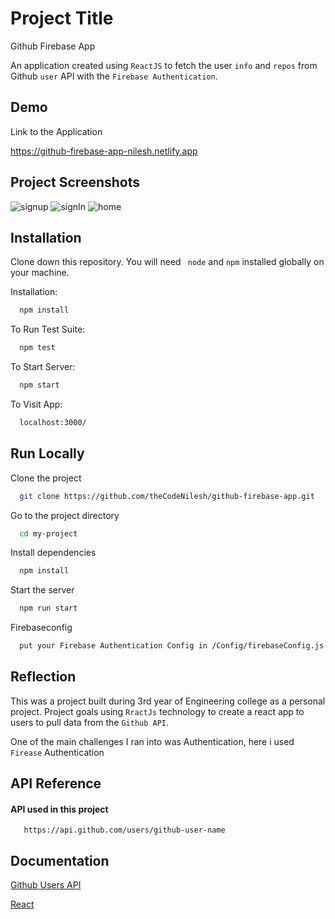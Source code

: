
# Project Title

Github Firebase App

An application created using ```ReactJS``` to fetch the user ```info``` and ```repos``` from Github ```user``` API with the ```Firebase Authentication```.


## Demo

Link to the Application

https://github-firebase-app-nilesh.netlify.app


## Project Screenshots

![signup](https://user-images.githubusercontent.com/61627365/145703670-89b32a37-82ff-4c7d-a37e-bdaeffd5ab7a.jpg)
![signIn](https://user-images.githubusercontent.com/61627365/145703667-cb0914f9-3cd0-41f2-b7ff-428b89ecde5d.jpg)
![home](https://user-images.githubusercontent.com/61627365/145703669-8161c5d8-cf57-4ef8-9eef-9ff964a82220.jpg)



## Installation

Clone down this repository. You will need ``` node``` and ```npm``` installed globally on your machine.


Installation:
```bash
  npm install
```
To Run Test Suite:
```bash
  npm test
```
To Start Server:
```bash
  npm start
```
To Visit App:
```bash
  localhost:3000/
```
## Run Locally

Clone the project

```bash
  git clone https://github.com/theCodeNilesh/github-firebase-app.git
```

Go to the project directory

```bash
  cd my-project
```

Install dependencies

```bash
  npm install
```

Start the server

```bash
  npm run start
```
Firebaseconfig
```bash
  put your Firebase Authentication Config in /Config/firebaseConfig.js file
```


## Reflection
This was a  project built during 3rd year of Engineering college as a personal project. Project goals using ```RractJs``` technology to create a react app to  users to pull data from the ```Github API```.

One of the main challenges I ran into was Authentication, here i used ```Firease``` Authentication
## API Reference

#### API used in this project

```http
   https://api.github.com/users/github-user-name
```




## Documentation

[Github Users API](https://docs.github.com/en/rest/reference/users)

[React](https://beta.reactjs.org/)

